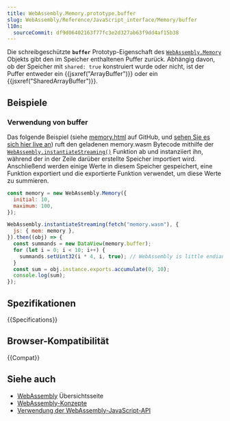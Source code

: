 ```yaml
---
title: WebAssembly.Memory.prototype.buffer
slug: WebAssembly/Reference/JavaScript_interface/Memory/buffer
l10n:
  sourceCommit: df9d06402163f77fc3e2d327ab63f9dd4af15b38
---
```


Die schreibgeschützte **`buffer`** Prototyp-Eigenschaft des [`WebAssembly.Memory`](/de/docs/WebAssembly/Reference/JavaScript_interface/Memory) Objekts gibt den im Speicher enthaltenen Puffer zurück. Abhängig davon, ob der Speicher mit `shared: true` konstruiert wurde oder nicht, ist der Puffer entweder ein {{jsxref("ArrayBuffer")}} oder ein {{jsxref("SharedArrayBuffer")}}.

## Beispiele

### Verwendung von buffer

Das folgende Beispiel (siehe [memory.html](https://github.com/mdn/webassembly-examples/blob/main/js-api-examples/memory.html) auf GitHub, und [sehen Sie es sich hier live an](https://mdn.github.io/webassembly-examples/js-api-examples/memory.html)) ruft den geladenen memory.wasm Bytecode mithilfe der [`WebAssembly.instantiateStreaming()`](/de/docs/WebAssembly/Reference/JavaScript_interface/instantiateStreaming_static) Funktion ab und instanziiert ihn, während der in der Zeile darüber erstellte Speicher importiert wird. Anschließend werden einige Werte in diesem Speicher gespeichert, eine Funktion exportiert und die exportierte Funktion verwendet, um diese Werte zu summieren.

```js
const memory = new WebAssembly.Memory({
  initial: 10,
  maximum: 100,
});

WebAssembly.instantiateStreaming(fetch("memory.wasm"), {
  js: { mem: memory },
}).then((obj) => {
  const summands = new DataView(memory.buffer);
  for (let i = 0; i < 10; i++) {
    summands.setUint32(i * 4, i, true); // WebAssembly is little endian
  }
  const sum = obj.instance.exports.accumulate(0, 10);
  console.log(sum);
});
```

## Spezifikationen

{{Specifications}}

## Browser-Kompatibilität

{{Compat}}

## Siehe auch

- [WebAssembly](/de/docs/WebAssembly) Übersichtsseite
- [WebAssembly-Konzepte](/de/docs/WebAssembly/Guides/Concepts)
- [Verwendung der WebAssembly-JavaScript-API](/de/docs/WebAssembly/Guides/Using_the_JavaScript_API)
